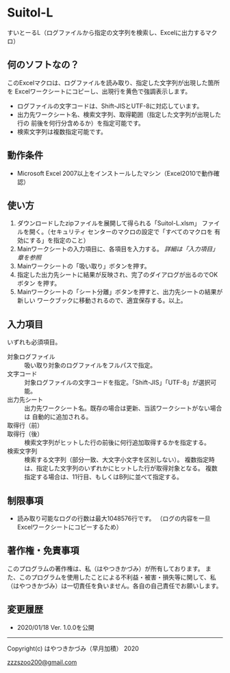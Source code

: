 # Suitol-L
すいとーるL（ログファイルから指定の文字列を検索し、Excelに出力するマクロ）

## 何のソフトなの？

このExcelマクロは、ログファイルを読み取り、指定した文字列が出現した箇所を
Excelワークシートにコピーし、出現行を黄色で強調表示します。

* ログファイルの文字コードは、Shift-JISとUTF-8に対応しています。
* 出力先ワークシート名、検索文字列、取得範囲（指定した文字列が出現した行の
前後を何行分含めるか）を指定可能です。
* 検索文字列は複数指定可能です。

## 動作条件

* Microsoft Excel 2007以上をインストールしたマシン（Excel2010で動作確認）

## 使い方

1. ダウンロードしたzipファイルを展開して得られる「Suitol-L.xlsm」
ファイルを開く。（セキュリティ センターのマクロの設定で「すべてのマクロを
有効にする」を指定のこと）
2. Mainワークシートの入力項目に、各項目を入力する。
*詳細は「入力項目」章を参照*
3. Mainワークシートの「吸い取り」ボタンを押す。
4. 指定した出力先シートに結果が反映され、完了のダイアログが出るのでOKボタン
を押す。
5. Mainワークシートの「シート分離」ボタンを押すと、出力先シートの結果が新しい
ワークブックに移動されるので、適宜保存する。以上。

## 入力項目

いずれも必須項目。
<dl>
<dt>対象ログファイル</dt>
<dd>吸い取り対象のログファイルをフルパスで指定。</dd>
<dt>文字コード</dt>
<dd>対象ログファイルの文字コードを指定。「Shift-JIS」「UTF-8」が選択可能。</dd>
<dt>出力先シート</dt>
<dd>出力先ワークシート名。既存の場合は更新、当該ワークシートがない場合は
自動的に追加される。</dd>
<dt>取得行（前）</dt>
<dt>取得行（後）</dt>
<dd>検索文字列がヒットした行の前後に何行追加取得するかを指定する。</dd>
<dt>検索文字列</dt>
<dd>検索する文字列（部分一致、大文字小文字を区別しない）。
複数指定時は、指定した文字列のいずれかにヒットした行が取得対象となる。
複数指定する場合は、11行目、もしくはB列に並べて指定する。</dd>
</dl>

## 制限事項

* 読み取り可能なログの行数は最大1048576行です。
（ログの内容を一旦Excelワークシートにコピーするため）

## 著作権・免責事項

このプログラムの著作権は、私（はやつきかづみ）が所有しております。
また、このプログラムを使用したことによる不利益・被害・損失等に関して、私
（はやつきかづみ）は一切責任を負いません。各自の自己責任でお願いします。

## 変更履歴

* 2020/01/18 Ver. 1.0.0を公開

--------
Copyright(c) はやつきかづみ（早月加積） 2020

zzzszoo200@gmail.com
